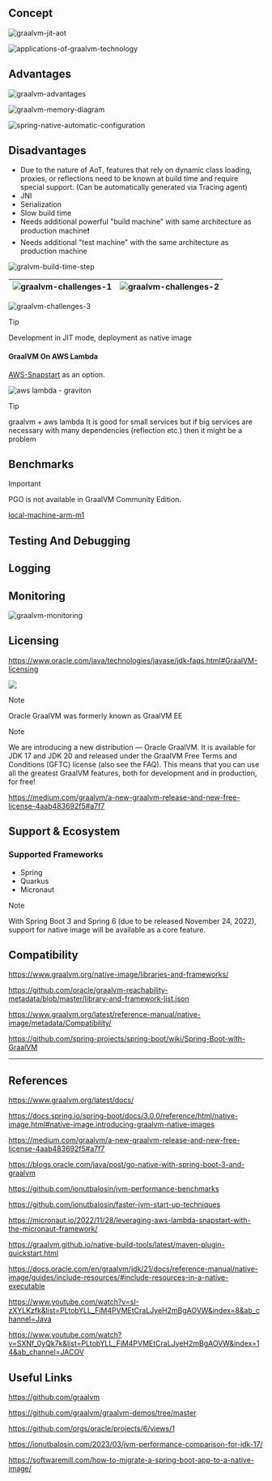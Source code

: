 ## Concept

![graalvm-jit-aot](images/graalvm-jit-aot.png)

![applications-of-graalvm-technology](images/applications-of-graalvm-technology.png)
## Advantages

![graalvm-advantages](images/graalvm-advantages.png)

![graalvm-memory-diagram](images/graalvm-memory-diagram.png)

![spring-native-automatic-configuration](images/spring-native-automatic-configuration.png)
## Disadvantages

- Due to the nature of AoT, features that rely on dynamic class loading, proxies, or reflections need to be known at build time and require special support. (Can be automatically generated via Tracing agent)
- JNI
- Serialization
- Slow build time
- Needs additional powerful "build machine" with same architecture as production machine❗
- Needs additional "test machine" with the same architecture as production machine

![gralvm-build-time-step](images/gralvm-build-time-step.png)

|![graalvm-challenges-1](images/graalvm-challenges-1.png)|![graalvm-challenges-2](images/graalvm-challenges-2.png)
|-|-

![graalvm-challenges-3](images/graalvm-challenges-3.png)

> [!TIP]
> Development in JIT mode, deployment as native image
#### GraalVM On AWS Lambda

[AWS-Snapstart](docs/AWS-Snapstart.md) as an option.

![aws lambda - graviton](images/aws%20lambda%20-%20graviton.png)

> [!TIP]
> graalvm + aws lambda
> It is good for small services but if big services are necessary with many dependencies (reflection etc.) then it might be a problem
## Benchmarks

> [!IMPORTANT]
> PGO is not available in GraalVM Community Edition.

[local-machine-arm-m1](benchmarks/local-machine-arm-m1.md)
## Testing And Debugging

## Logging

## Monitoring

![graalvm-monitoring](images/graalvm-monitoring.png)

## Licensing

https://www.oracle.com/java/technologies/javase/jdk-faqs.html#GraalVM-licensing

![](images/graalvm-licensing.png)

> [!NOTE]
> Oracle GraalVM was formerly known as GraalVM EE

> [!NOTE]
> We are introducing a new distribution — Oracle GraalVM. It is available for JDK 17 and JDK 20 and released under the GraalVM Free Terms and Conditions (GFTC) license (also see the FAQ). This means that you can use all the greatest GraalVM features, both for development and in production, for free!
> 
> https://medium.com/graalvm/a-new-graalvm-release-and-new-free-license-4aab483692f5#a7f7

## Support & Ecosystem

### Supported Frameworks
 - Spring
 - Quarkus
 - Micronaut

> [!NOTE]
> With Spring Boot 3 and Spring 6 (due to be released November 24, 2022), support for native image will be available as a core feature.
## Compatibility

https://www.graalvm.org/native-image/libraries-and-frameworks/

https://github.com/oracle/graalvm-reachability-metadata/blob/master/library-and-framework-list.json

https://www.graalvm.org/latest/reference-manual/native-image/metadata/Compatibility/

https://github.com/spring-projects/spring-boot/wiki/Spring-Boot-with-GraalVM

---
## References

https://www.graalvm.org/latest/docs/

https://docs.spring.io/spring-boot/docs/3.0.0/reference/html/native-image.html#native-image.introducing-graalvm-native-images

https://medium.com/graalvm/a-new-graalvm-release-and-new-free-license-4aab483692f5#a7f7

https://blogs.oracle.com/java/post/go-native-with-spring-boot-3-and-graalvm

https://github.com/ionutbalosin/jvm-performance-benchmarks

https://github.com/ionutbalosin/faster-jvm-start-up-techniques

https://micronaut.io/2022/11/28/leveraging-aws-lambda-snapstart-with-the-micronaut-framework/

https://graalvm.github.io/native-build-tools/latest/maven-plugin-quickstart.html

https://docs.oracle.com/en/graalvm/jdk/21/docs/reference-manual/native-image/guides/include-resources/#include-resources-in-a-native-executable

https://www.youtube.com/watch?v=sI-zXYLKzfk&list=PLtobYLL_FiM4PVMEtCraLJyeH2mBgAOVW&index=8&ab_channel=Java

https://www.youtube.com/watch?v=SXNf_0yQk7k&list=PLtobYLL_FiM4PVMEtCraLJyeH2mBgAOVW&index=14&ab_channel=JACOV
## Useful Links

https://github.com/graalvm

https://github.com/graalvm/graalvm-demos/tree/master

https://github.com/orgs/oracle/projects/6/views/1

https://ionutbalosin.com/2023/03/jvm-performance-comparison-for-jdk-17/

https://softwaremill.com/how-to-migrate-a-spring-boot-app-to-a-native-image/